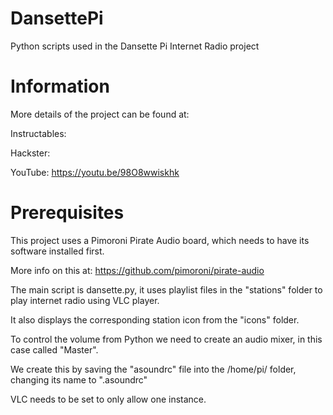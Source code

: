 # DansettePi

Python scripts used in the Dansette Pi Internet Radio project

Information
===========

More details of the project can be found at:

Instructables: 

Hackster:

YouTube: https://youtu.be/98O8wwiskhk

Prerequisites
=============

This project uses a Pimoroni Pirate Audio board, which needs to have its software installed first. 

More info on this at: https://github.com/pimoroni/pirate-audio

The main script is dansette.py, it uses playlist files in the "stations" folder to play internet radio using VLC player. 

It also displays the corresponding station icon from the "icons" folder.

To control the volume from Python we need to create an audio mixer, in this case called "Master".

We create this by saving the "asoundrc" file into the /home/pi/ folder, changing its name to ".asoundrc"

VLC needs to be set to only allow one instance.
